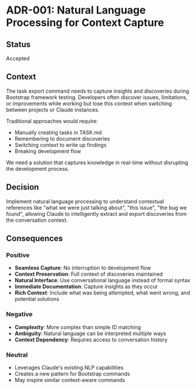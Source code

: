 # ADR-001: Natural Language Processing for Context Capture

## Status
Accepted

## Context
The task export command needs to capture insights and discoveries during Bootstrap framework testing. Developers often discover issues, limitations, or improvements while working but lose this context when switching between projects or Claude instances.

Traditional approaches would require:
- Manually creating tasks in TASK.md
- Remembering to document discoveries
- Switching context to write up findings
- Breaking development flow

We need a solution that captures knowledge in real-time without disrupting the development process.

## Decision
Implement natural language processing to understand contextual references like "what we were just talking about", "this issue", "the bug we found", allowing Claude to intelligently extract and export discoveries from the conversation context.

## Consequences

### Positive
- **Seamless Capture**: No interruption to development flow
- **Context Preservation**: Full context of discoveries maintained
- **Natural Interface**: Use conversational language instead of formal syntax
- **Immediate Documentation**: Capture insights as they occur
- **Rich Context**: Include what was being attempted, what went wrong, and potential solutions

### Negative
- **Complexity**: More complex than simple ID matching
- **Ambiguity**: Natural language can be interpreted multiple ways
- **Context Dependency**: Requires access to conversation history

### Neutral
- Leverages Claude's existing NLP capabilities
- Creates a new pattern for Bootstrap commands
- May inspire similar context-aware commands